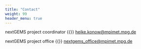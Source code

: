 ```yaml
---
title: "Contact"
weight: 99
header_menu: true
---
```


nextGEMS project coordinator
{{<icon class="fa fa-envelope">}}&nbsp;[heike.konow@mpimet.mpg.de](mailto:heike.konow@mpimet.mpg.de)

nextGEMS project office
{{<icon class="fa fa-envelope">}}&nbsp;[nextgems_office@mpimet.mpg.de](mailto:nextgems_office@mpimet.mpg.de)
